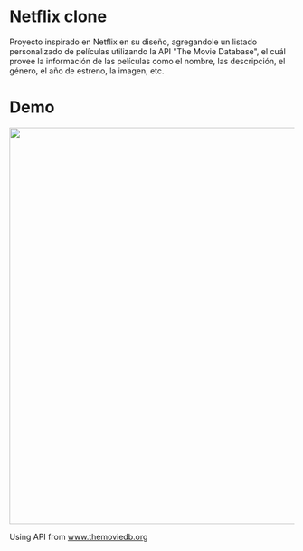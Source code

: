 # Netflix clone 

Proyecto inspirado en Netflix en su diseño, agregandole un listado personalizado de películas utilizando la API "The Movie Database", el cuál provee la información de las películas como el nombre, las descripción, el género, el año de estreno, la imagen, etc.

# Demo

<p align="center">

<img src='https://github.com/StefanoQuiroz/NetflixCloneReact/blob/main/gif/netflix.gif' width='700px'>

</p>

Using API from www.themoviedb.org